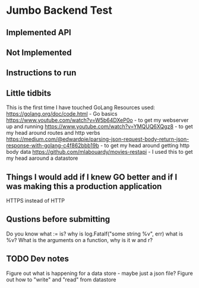 # Jumbo Backend Test




## Implemented API


## Not Implemented 


## Instructions to run


## Little tidbits
This is the first time I have touched GoLang
Resources used:
https://golang.org/doc/code.html - Go basics
https://www.youtube.com/watch?v=W5b64DXeP0o - to get my webserver up and running
https://www.youtube.com/watch?v=YMQUQ6XQgz8 - to get my head around routes and http verbs
https://medium.com/@edwardpie/parsing-json-request-body-return-json-response-with-golang-c4f862bbb19b - to get my head around getting http body data
https://github.com/mlabouardy/movies-restapi - I used this to get my head aaround a datastore

## Things I would add if I knew GO better and if I was making this a production application
HTTPS instead of HTTP

## Qustions before submitting
Do you know what := is?
why is log.Fatalf("some string %v", err) what is %v?
What is the arguments on a function, why is it w and r?


## TODO Dev notes
Figure out what is happening for a data store - maybe just a json file?
Figure out how to "write" and "read" from datastore